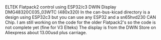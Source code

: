 ELTEK Flatpack2 control using ESP32/c3 DWIN Display DMG48320C035_03WTC (480x320)
 In the can-bus-kicad directory is a design using ESP32c3 but you can use any ESP32 and a sn65hvd230 CAN Chip.
 I am still working on the code for the older Flatpack2's so the code is not complete yet (fine for V3 Elteks)
 The display is from the DWIN Store on Aliexpress about 13.00usd plus carriage.

 
